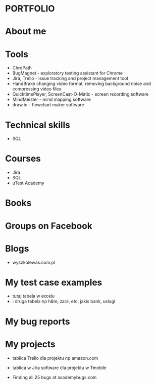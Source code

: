 # PORTFOLIO
# About me

# Tools
- ChroPath
- BugMagnet - exploratory testing assistant for Chrome
- Jira, Trello - issue tracking and project management tool
- HandBrake changing video format, removing background noise and compressing video files
- QuicktimePlayer, ScreenCast-O-Matic - screen recording software
- MindMeister - mind mapping software
- draw.io - flowchart maker software
# Technical skills
- SQL
# Courses
- Jira
- SQL
- uTest Academy
# Books

# Groups on Facebook

# Blogs
- wyszkolewas.com.pl
# My test case examples
- tutaj tabela w excelu 
- i druga tabela np h&m, zara, etc, jakis bank, usługi
# My bug reports

# My projects
- tablica Trello dla projektu np amazon.com
- tablica w Jira software dla projektu w Tmobile

- Finding all 25 bugs at academybugs.com

